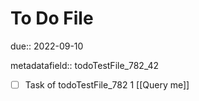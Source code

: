 # To Do File

due:: 2022-09-10

metadatafield:: todoTestFile_782_42

- [ ] Task of todoTestFile_782 1 [[Query me]]
